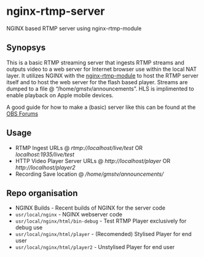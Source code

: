 # nginx-rtmp-server
NGINX based RTMP server using nginx-rtmp-module 

## Synopsys
This is a basic RTMP streaming server that ingests RTMP streams and outputs video to a web server for Internet browser use within the local NAT layer. It utilizes NGINX with the [nginx-rtmp-module](https://github.com/arut/nginx-rtmp-module) to host the RTMP server itself and to host the web server for the flash based player. Streams are dumped to a file @ “/home/gmstv/announcements”. HLS is implimented to enable playback on Apple mobile devices.

A good guide for how to make a (basic) server like this can be found at the [OBS Forums](https://obsproject.com/forum/resources/how-to-set-up-your-own-private-rtmp-server-using-nginx.50/)

## Usage
* RTMP Ingest URLs              @ *rtmp://localhost/live/test*  OR *localhost:1935/live/test*
* HTTP Video Player Server URLs @ *http://localhost/player*     OR *http://localhost/player2*
* Recording Save location       @ */home/gmstv/announcements/*

## Repo organisation
* NGINX Builds    - Recent builds of NGINX for the server code
* `usr/local/nginx` - NGINX webserver code
* `usr/local/nginx/html/bin-debug`  - Test RTMP Player exclusively for debug use
* `usr/local/nginx/html/player` - (Recomended) Stylised Player for end user
* `usr/local/nginx/html/player2` - Unstylised Player for end user